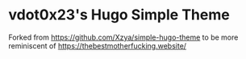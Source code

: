 # vdot0x23's Hugo Simple Theme

Forked from https://github.com/Xzya/simple-hugo-theme to be more reminiscent of https://thebestmotherfucking.website/
